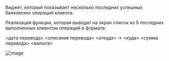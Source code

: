 Виджет, который показывает несколько последних успешных банковских операций клиента.

Реализация функции, которая выводит на экран список из 5 последних выполненных клиентом операций в формате:

<дата перевода> <описание перевода>
<откуда> -> <куда>
<сумма перевода> <валюта>


![image](https://user-images.githubusercontent.com/96998276/227785515-9066ce87-3997-4169-a8da-8b5666fc6672.png)
